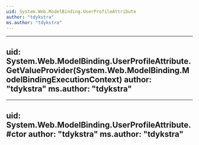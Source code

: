 ```yaml
---
uid: System.Web.ModelBinding.UserProfileAttribute
author: "tdykstra"
ms.author: "tdykstra"
---
```


---
uid: System.Web.ModelBinding.UserProfileAttribute.GetValueProvider(System.Web.ModelBinding.ModelBindingExecutionContext)
author: "tdykstra"
ms.author: "tdykstra"
---

---
uid: System.Web.ModelBinding.UserProfileAttribute.#ctor
author: "tdykstra"
ms.author: "tdykstra"
---
